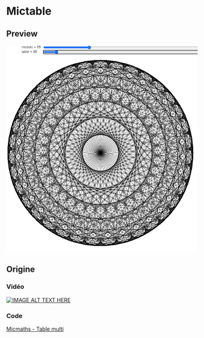# Mictable

## Preview

![Preview](exports/preview.png)

## Origine

### Vidéo 

[![IMAGE ALT TEXT HERE](https://img.youtube.com/vi/-X49VQgi86E/0.jpg)](https://www.youtube.com/watch?v=-X49VQgi86E)

### Code

[Micmaths - Table multi](http://micmaths.com/applis/tablesmulti.html)

